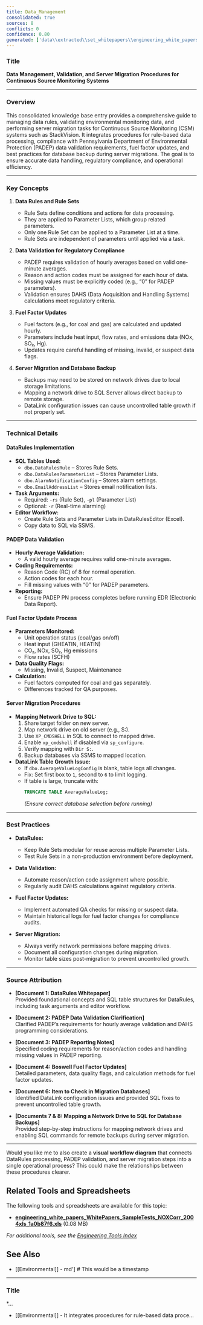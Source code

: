 ```yaml
---
title: Data_Management
consolidated: true
sources: 8
conflicts: 0
confidence: 0.80
generated: ['data\\extracted\\set_whitepapers\\engineering_white_papers_WhitePapers_DataRules_DataRulesWhitepaperrev1docx_b06ed322.md', 'data\\extracted\\set_whitepapers\\engineering_white_papers_WhitePapers_PADEPRev8_Data_Validation-Rev_8-030712-Cleanpdf_93c395c0.md', 'data\\extracted\\set_whitepapers\\engineering_white_papers_WhitePapers_PADEPRev8_PADEPReportingNotesdocx_9a31f1eb.md', 'data\\extracted\\set_whitepapers\\engineering_white_papers_WhitePapers_ProratedFuelFactor_COAL_Boswell_Fuel_Factor_Updates_U4_Hourly_Dataxls_21987164.md', 'data\\extracted\\set_whitepapers\\engineering_white_papers_WhitePapers_SampleTests_ECMPSTestHistorypdf_95059768.md', 'data\\extracted\\set_whitepapers\\engineering_white_papers_WhitePapers_ServerMigration_Item_To_Check_In_Migration_Databasesmsg_5a0c6fad.md', 'data\\extracted\\set_whitepapers\\engineering_white_papers_WhitePapers_ServerMigration_MappingaNetworkDrivetoSQLforDatabaseBackupsdocx_0ef1e6a2.md', 'data\\extracted\\set_whitepapers\\engineering_white_papers_WhitePapers_SQL_MappingaNetworkDrivetoSQLforDatabaseBackupsdocx_8eda1cfb.md']  # This would be a timestamp
---
```


### Title
**Data Management, Validation, and Server Migration Procedures for Continuous Source Monitoring Systems**

---

### Overview
This consolidated knowledge base entry provides a comprehensive guide to managing data rules, validating environmental monitoring data, and performing server migration tasks for Continuous Source Monitoring (CSM) systems such as StackVision. It integrates procedures for rule-based data processing, compliance with Pennsylvania Department of Environmental Protection (PADEP) data validation requirements, fuel factor updates, and best practices for database backup during server migrations. The goal is to ensure accurate data handling, regulatory compliance, and operational efficiency.

---

### Key Concepts

1. **Data Rules and Rule Sets**  
   - Rule Sets define conditions and actions for data processing.  
   - They are applied to Parameter Lists, which group related parameters.  
   - Only one Rule Set can be applied to a Parameter List at a time.  
   - Rule Sets are independent of parameters until applied via a task.

2. **Data Validation for Regulatory Compliance**  
   - PADEP requires validation of hourly averages based on valid one-minute averages.  
   - Reason and action codes must be assigned for each hour of data.  
   - Missing values must be explicitly coded (e.g., “0” for PADEP parameters).  
   - Validation ensures DAHS (Data Acquisition and Handling Systems) calculations meet regulatory criteria.

3. **Fuel Factor Updates**  
   - Fuel factors (e.g., for coal and gas) are calculated and updated hourly.  
   - Parameters include heat input, flow rates, and emissions data (NOx, SO₂, Hg).  
   - Updates require careful handling of missing, invalid, or suspect data flags.

4. **Server Migration and Database Backup**  
   - Backups may need to be stored on network drives due to local storage limitations.  
   - Mapping a network drive to SQL Server allows direct backup to remote storage.  
   - DataLink configuration issues can cause uncontrolled table growth if not properly set.

---

### Technical Details

#### DataRules Implementation
- **SQL Tables Used:**
  - `dbo.DataRulesRule` – Stores Rule Sets.
  - `dbo.DataRulesParameterList` – Stores Parameter Lists.
  - `dbo.AlarmNotificationConfig` – Stores alarm settings.
  - `dbo.EmailAddressList` – Stores email notification lists.
- **Task Arguments:**
  - Required: `-rs` (Rule Set), `-pl` (Parameter List)
  - Optional: `-r` (Real-time alarming)
- **Editor Workflow:**
  - Create Rule Sets and Parameter Lists in DataRulesEditor (Excel).
  - Copy data to SQL via SSMS.

#### PADEP Data Validation
- **Hourly Average Validation:**
  - A valid hourly average requires valid one-minute averages.
- **Coding Requirements:**
  - Reason Code (RC) of 8 for normal operation.
  - Action codes for each hour.
  - Fill missing values with “0” for PADEP parameters.
- **Reporting:**
  - Ensure PADEP PN process completes before running EDR (Electronic Data Report).

#### Fuel Factor Update Process
- **Parameters Monitored:**
  - Unit operation status (coal/gas on/off)
  - Heat input (GHEATIN, HEATIN)
  - CO₂, NOx, SO₂, Hg emissions
  - Flow rates (SCFH)
- **Data Quality Flags:**
  - Missing, Invalid, Suspect, Maintenance
- **Calculation:**
  - Fuel factors computed for coal and gas separately.
  - Differences tracked for QA purposes.

#### Server Migration Procedures
- **Mapping Network Drive to SQL:**
  1. Share target folder on new server.
  2. Map network drive on old server (e.g., S:).
  3. Use `XP_CMDSHELL` in SQL to connect to mapped drive.
  4. Enable `xp_cmdshell` if disabled via `sp_configure`.
  5. Verify mapping with `Dir S:`.
  6. Backup databases via SSMS to mapped location.
- **DataLink Table Growth Issue:**
  - If `dbo.AverageValueLogConfig` is blank, table logs all changes.
  - Fix: Set first box to `1`, second to `6` to limit logging.
  - If table is large, truncate with:
    ```sql
    TRUNCATE TABLE AverageValueLog;
    ```
    *(Ensure correct database selection before running)*

---

### Best Practices

- **DataRules:**
  - Keep Rule Sets modular for reuse across multiple Parameter Lists.
  - Test Rule Sets in a non-production environment before deployment.
  
- **Data Validation:**
  - Automate reason/action code assignment where possible.
  - Regularly audit DAHS calculations against regulatory criteria.
  
- **Fuel Factor Updates:**
  - Implement automated QA checks for missing or suspect data.
  - Maintain historical logs for fuel factor changes for compliance audits.
  
- **Server Migration:**
  - Always verify network permissions before mapping drives.
  - Document all configuration changes during migration.
  - Monitor table sizes post-migration to prevent uncontrolled growth.

---

### Source Attribution

- **[Document 1: DataRules Whitepaper]**  
  Provided foundational concepts and SQL table structures for DataRules, including task arguments and editor workflow.

- **[Document 2: PADEP Data Validation Clarification]**  
  Clarified PADEP’s requirements for hourly average validation and DAHS programming considerations.

- **[Document 3: PADEP Reporting Notes]**  
  Specified coding requirements for reason/action codes and handling missing values in PADEP reporting.

- **[Document 4: Boswell Fuel Factor Updates]**  
  Detailed parameters, data quality flags, and calculation methods for fuel factor updates.

- **[Document 6: Item to Check in Migration Databases]**  
  Identified DataLink configuration issues and provided SQL fixes to prevent uncontrolled table growth.

- **[Documents 7 & 8: Mapping a Network Drive to SQL for Database Backups]**  
  Provided step-by-step instructions for mapping network drives and enabling SQL commands for remote backups during server migration.

---

Would you like me to also create a **visual workflow diagram** that connects DataRules processing, PADEP validation, and server migration steps into a single operational process? This could make the relationships between these procedures clearer.

## Related Tools and Spreadsheets

The following tools and spreadsheets are available for this topic:

- **[engineering_white_papers_WhitePapers_SampleTests_NOXCorr_2004xls_1a0b87f6.xls](../tools/engineering_white_papers_WhitePapers_SampleTests_NOXCorr_2004xls_1a0b87f6.xls)** (0.08 MB)

*For additional tools, see the [Engineering Tools Index](../tools/README.md)*

## See Also

- [[Environmental]] - md']  # This would be a timestamp
---

### Title
*...
- [[Environmental]] - It integrates procedures for rule-based data proce...
